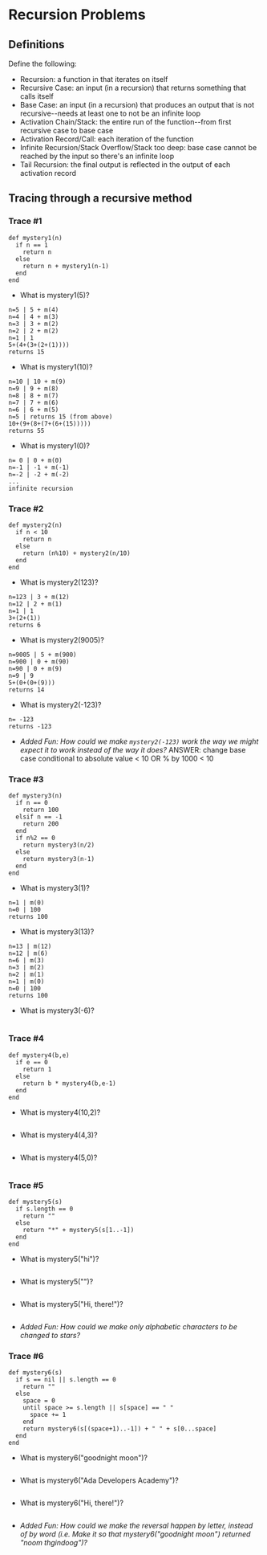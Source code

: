 # Recursion Problems

## Definitions
Define the following:

- Recursion: a function in that iterates on itself
- Recursive Case: an input (in a recursion) that returns something that calls itself
- Base Case: an input (in a recursion) that produces an output that is not recursive--needs at least one to not be an infinite loop
- Activation Chain/Stack: the entire run of the function--from first recursive case to base case
- Activation Record/Call: each iteration of the function
- Infinite Recursion/Stack Overflow/Stack too deep: base case cannot be reached by the input so there's an infinite loop
- Tail Recursion: the final output is reflected in the output of each activation record

## Tracing through a recursive method

### Trace #1
```
def mystery1(n)
  if n == 1
    return n
  else
    return n + mystery1(n-1)
  end
end
```

- What is mystery1(5)?
```
n=5 | 5 + m(4)
n=4 | 4 + m(3)
n=3 | 3 + m(2)
n=2 | 2 + m(2)
n=1 | 1
5+(4+(3+(2+(1))))
returns 15
```
- What is mystery1(10)?
```
n=10 | 10 + m(9)
n=9 | 9 + m(8)
n=8 | 8 + m(7)
n=7 | 7 + m(6)
n=6 | 6 + m(5)
n=5 | returns 15 (from above)
10+(9+(8+(7+(6+(15)))))
returns 55
```
- What is mystery1(0)?
```
n= 0 | 0 + m(0)
n=-1 | -1 + m(-1)
n=-2 | -2 + m(-2)
...
infinite recursion
```

### Trace #2
```
def mystery2(n)
  if n < 10
    return n
  else
    return (n%10) + mystery2(n/10)
  end
end
```

- What is mystery2(123)?
```
n=123 | 3 + m(12)
n=12 | 2 + m(1)
n=1 | 1
3+(2+(1))
returns 6
```
- What is mystery2(9005)?
```
n=9005 | 5 + m(900)
n=900 | 0 + m(90)
n=90 | 0 + m(9)
n=9 | 9
5+(0+(0+(9)))
returns 14
```
- What is mystery2(-123)?
```
n= -123
returns -123
```
- _Added Fun: How could we make `mystery2(-123)` work the way we might expect it to work instead of the way it does?_ ANSWER: change base case conditional to absolute value < 10 OR % by 1000 < 10

### Trace #3
```
def mystery3(n)
  if n == 0
    return 100
  elsif n == -1
    return 200
  end
  if n%2 == 0
    return mystery3(n/2)
  else
    return mystery3(n-1)
  end
end
```

- What is mystery3(1)?
```
n=1 | m(0)
n=0 | 100
returns 100
```
- What is mystery3(13)?
```
n=13 | m(12)
n=12 | m(6)
n=6 | m(3)
n=3 | m(2)
n=2 | m(1)
n=1 | m(0)
n=0 | 100
returns 100
```
- What is mystery3(-6)?
```
```

### Trace #4
```
def mystery4(b,e)
  if e == 0
    return 1
  else
    return b * mystery4(b,e-1)
  end
end
```

- What is mystery4(10,2)?
```
```
- What is mystery4(4,3)?
```
```
- What is mystery4(5,0)?
```
```

### Trace #5
```
def mystery5(s)
  if s.length == 0
    return ""
  else
    return "*" + mystery5(s[1..-1])
  end
end
```

- What is mystery5("hi")?
```
```
- What is mystery5("")?
```
```
- What is mystery5("Hi, there!")?
```
```
- _Added Fun: How could we make only alphabetic characters to be changed to stars?_

### Trace #6
```
def mystery6(s)
  if s == nil || s.length == 0
    return ""
  else
    space = 0
    until space >= s.length || s[space] == " "
      space += 1
    end
    return mystery6(s[(space+1)..-1]) + " " + s[0...space]
  end
end
```

- What is mystery6("goodnight moon")?
```
```
- What is mystery6("Ada Developers Academy")?
```
```
- What is mystery6("Hi, there!")?
```
```
- _Added Fun: How could we make the reversal happen by letter, instead of by word (i.e. Make it so that mystery6("goodnight moon") returned "noom thgindoog")?_

